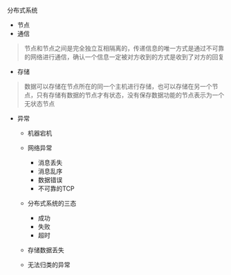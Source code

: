 分布式系统

- 节点
- 通信

> 节点和节点之间是完全独立互相隔离的，传递信息的唯一方式是通过不可靠的网络进行通信，确认一个信息一定被对方收到的方式是收到了对方的回复

- 存储

> 数据可以存储在节点所在的同一个主机进行存储，也可以存储在另一个节点，只有存储有数据的节点才有状态，没有保存数据功能的节点表示为一个无状态节点

- 异常

  - 机器宕机
  - 网络异常
    - 消息丢失
    - 消息乱序
    - 数据错误
    - 不可靠的TCP

  - 分布式系统的三态
    - 成功
    - 失败
    - 超时

  - 存储数据丢失
  - 无法归类的异常